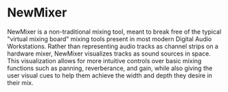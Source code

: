 # NewMixer

NewMixer is a non-traditional mixing tool, meant to break free of the typical "virtual mixing board" mixing tools present in most modern Digital Audio Workstations. Rather than representing audio tracks as channel strips on a hardware mixer, NewMixer visualizes tracks as sound sources in space. This visualization allows for more intuitive controls over basic mixing functions such as panning, reverberance, and gain, while also giving the user visual cues to help them achieve the width and depth they desire in their mix.
